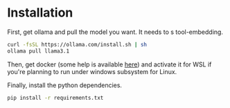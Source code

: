 # Installation

First, get ollama and pull the model you want. It needs to s tool-embedding.

```bash
curl -fsSL https://ollama.com/install.sh | sh
ollama pull llama3.1
```

Then, get docker (some help is available [here](https://docs.docker.com/engine/install/)) and activate it for WSL if you're planning to run under windows subsystem for Linux.

Finally, install the python dependencies.

```bash
pip install -r requirements.txt
```
